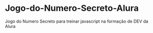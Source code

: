 # Jogo-do-Numero-Secreto-Alura
Jogo do Numero Secreto para treinar javascript na formação de DEV da Alura
